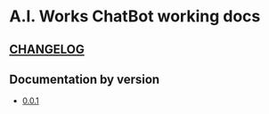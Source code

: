 # A.I. Works ChatBot working docs

## [CHANGELOG](docs/ChangeLog.md)

## Documentation by version

* [0.0.1](docs/0.0.1/sk.md)